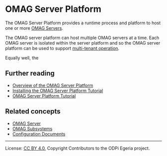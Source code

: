 <!-- SPDX-License-Identifier: CC-BY-4.0 -->
<!-- Copyright Contributors to the ODPi Egeria project. -->

# OMAG Server Platform

The OMAG Server Platform provides a runtime process and platform to host one or more
[OMAG Servers](omag-server.md).

The OMAG server platform can host multiple OMAG servers at a time.
Each OMAG server is isolated within the server platform and so
the OMAG server platform can be used to support
[multi-tenant operation](https://en.wikipedia.org/wiki/Multitenancy).

Equally well, the 


## Further reading


* [Overview of the OMAG Server Platform](../../../../open-metadata-publication/website/omag-server)
* [Installing the OMAG Server Platform Tutorial](../../../../open-metadata-resources/open-metadata-tutorials/building-egeria-tutorial/task-installing-egeria.md)
* [OMAG Server Platform Tutorial](../../../../open-metadata-resources/open-metadata-tutorials/omag-server-tutorial)

## Related concepts

* [OMAG Server](omag-server.md)
* [OMAG Subsystems](omag-subsystem.md)
* [Configuration Documents](configuration-document.md)

----
License: [CC BY 4.0](https://creativecommons.org/licenses/by/4.0/),
Copyright Contributors to the ODPi Egeria project.